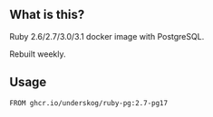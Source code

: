 What is this?
--
Ruby 2.6/2.7/3.0/3.1 docker image with PostgreSQL.

Rebuilt weekly.

Usage
--
```
FROM ghcr.io/underskog/ruby-pg:2.7-pg17
```
